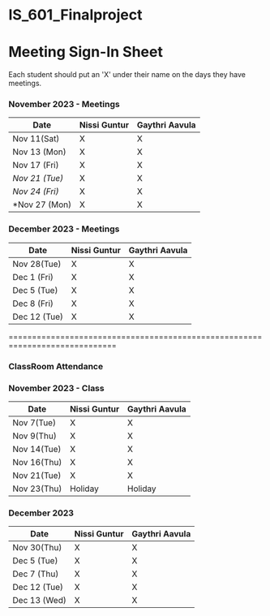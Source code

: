 # IS_601_Finalproject

# Meeting Sign-In Sheet

Each student should put an 'X' under their name on the days they have meetings.

### November 2023 - Meetings

| Date           | Nissi Guntur |Gaythri Aavula |
|-------------   |-----------   |-----------    |         
| Nov  11(Sat)   |      X       |     X          |           
| Nov 13 (Mon)   |      X       |     X          |           
| Nov 17 (Fri)   |      X       |     X          |           
| *Nov 21 (Tue)* |      X       |     X          |            
| *Nov 24 (Fri)* |      X       |     X         |  
| *Nov 27 (Mon) |       X       |     X          | 

### December 2023 - Meetings

| Date           | Nissi Guntur |Gaythri Aavula |
|-------------   |-----------   |-----------    |
| Nov 28(Tue)    |      X        |     X          |           
| Dec 1 (Fri)    |      X        |      X         |           
| Dec 5 (Tue)    |     X         |      X         |           
| Dec 8 (Fri)    |    X          |      X         |           
| Dec 12 (Tue)   |       X       |       X        |  

=============================================================================


### ClassRoom Attendance

### November 2023 - Class

| Date            | Nissi Guntur |Gaythri Aavula |
|-------------    |-----------   |-----------    |         
| Nov   7(Tue)    |      X       |     X         |           
| Nov   9(Thu)    |      X       |     X         |  
| Nov   14(Tue)    |      X       |     X         |           
| Nov   16(Thu)    |      X       |     X         | 
| Nov   21(Tue)    |      X       |     X         |           
| Nov   23(Thu)    |      Holiday       |     Holiday        |  


### December 2023 

| Date           | Nissi Guntur |Gaythri Aavula |
|-------------   |-----------   |-----------    |
| Nov 30(Thu)    |      X        |      X        |                   
| Dec 5 (Tue)    |      X        |      X         |           
| Dec 7 (Thu)    |       X       |      X         |           
| Dec 12 (Tue)   |       X       |       X        | 
| Dec 13 (Wed)   |      X        |       X        | 

           


